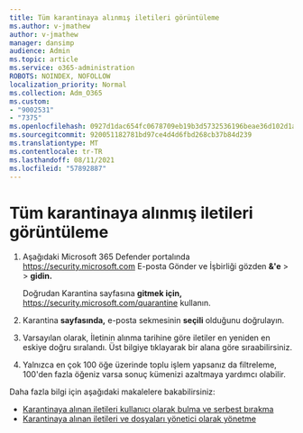 ```yaml
---
title: Tüm karantinaya alınmış iletileri görüntüleme
ms.author: v-jmathew
author: v-jmathew
manager: dansimp
audience: Admin
ms.topic: article
ms.service: o365-administration
ROBOTS: NOINDEX, NOFOLLOW
localization_priority: Normal
ms.collection: Adm_O365
ms.custom:
- "9002531"
- "7375"
ms.openlocfilehash: 0927d1dac654fc0678709eb19b3d5732536196beae36d102d1a94bf7617b1b45
ms.sourcegitcommit: 920051182781bd97ce4d4d6fbd268cb37b84d239
ms.translationtype: MT
ms.contentlocale: tr-TR
ms.lasthandoff: 08/11/2021
ms.locfileid: "57892887"
---
```

# <a name="view-all-quarantined-messages"></a>Tüm karantinaya alınmış iletileri görüntüleme

1. Aşağıdaki Microsoft 365 Defender portalında <https://security.microsoft.com> E-posta Gönder ve İşbirliği gözden **&'e** \>  \> **gidin.**

   Doğrudan Karantina sayfasına **gitmek için,** <https://security.microsoft.com/quarantine> kullanın.

2. Karantina **sayfasında,** e-posta sekmesinin **seçili** olduğunu doğrulayın.
3. Varsayılan olarak, İletinin alınma tarihine göre iletiler en yeniden en eskiye doğru sıralandı. Üst bilgiye tıklayarak bir alana göre sıraabilirsiniz.
4. Yalnızca en çok 100 öğe üzerinde toplu işlem yapsanız da filtreleme, 100'den fazla öğeniz varsa sonuç kümenizi azaltmaya yardımcı olabilir.

Daha fazla bilgi için aşağıdaki makalelere bakabilirsiniz:

- [Karantinaya alınan iletileri kullanıcı olarak bulma ve serbest bırakma](https://docs.microsoft.com/microsoft-365/security/office-365-security/find-and-release-quarantined-messages-as-a-user)
- [Karantinaya alınan iletileri ve dosyaları yönetici olarak yönetme](https://docs.microsoft.com/microsoft-365/security/office-365-security/manage-quarantined-messages-and-files)
